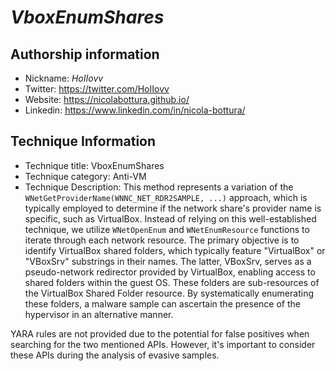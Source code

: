 # *VboxEnumShares*

## Authorship information
* Nickname: *HoIIovv*
* Twitter: https://twitter.com/HoIIovv
* Website: https://nicolabottura.github.io/
* Linkedin: https://www.linkedin.com/in/nicola-bottura/
  
## Technique Information
* Technique title: VboxEnumShares
* Technique category: Anti-VM
* Technique Description: This method represents a variation of the `WNetGetProviderName(WNNC_NET_RDR2SAMPLE, ...)` approach, which is typically employed to determine if the network share's provider name is specific, such as VirtualBox. Instead of relying on this well-established technique, we utilize `WNetOpenEnum` and `WNetEnumResource` functions to iterate through each network resource. The primary objective is to identify VirtualBox shared folders, which typically feature "VirtualBox" or "VBoxSrv" substrings in their names. The latter, VBoxSrv, serves as a pseudo-network redirector provided by VirtualBox, enabling access to shared folders within the guest OS. These folders are sub-resources of the VirtualBox Shared Folder resource. By systematically enumerating these folders, a malware sample can ascertain the presence of the hypervisor in an alternative manner.

YARA rules are not provided due to the potential for false positives when searching for the two mentioned APIs. However, it's important to consider these APIs during the analysis of evasive samples.